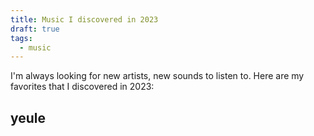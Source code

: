 ```yaml
---
title: Music I discovered in 2023
draft: true
tags:
  - music
---
```

I'm always looking for new artists, new sounds to listen to. Here are my favorites that I discovered in 2023:

## yeule


